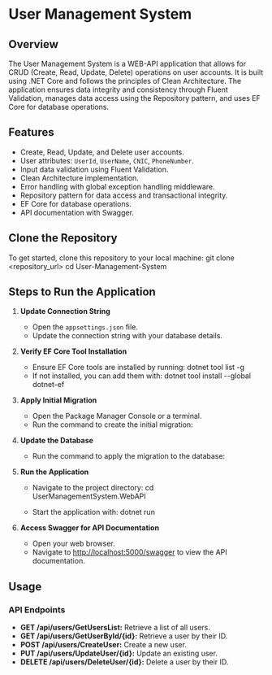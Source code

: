 # User Management System

## Overview

The User Management System is a WEB-API application that allows for CRUD (Create, Read, Update, Delete) operations on user accounts. It is built using .NET Core and follows the principles of Clean Architecture. The application ensures data integrity and consistency through Fluent Validation, manages data access using the Repository pattern, and uses EF Core for database operations.

## Features

- Create, Read, Update, and Delete user accounts.
- User attributes: `UserId`, `UserName`, `CNIC`, `PhoneNumber`.
- Input data validation using Fluent Validation.
- Clean Architecture implementation.
- Error handling with global exception handling middleware.
- Repository pattern for data access and transactional integrity.
- EF Core for database operations.
- API documentation with Swagger.

## Clone the Repository
To get started, clone this repository to your local machine:
git clone <repository_url>
cd User-Management-System

## Steps to Run the Application

1. **Update Connection String**
   - Open the `appsettings.json` file.
   - Update the connection string with your database details.

2. **Verify EF Core Tool Installation**
   - Ensure EF Core tools are installed by running:
     dotnet tool list -g
   - If not installed, you can add them with:
     dotnet tool install --global dotnet-ef

3. **Apply Initial Migration**
   - Open the Package Manager Console or a terminal.
   - Run the command to create the initial migration:

4. **Update the Database**
   - Run the command to apply the migration to the database:

5. **Run the Application**
   - Navigate to the project directory:
     cd UserManagementSystem.WebAPI
    
   - Start the application with:
     dotnet run
     

6. **Access Swagger for API Documentation**
   - Open your web browser.
   - Navigate to [http://localhost:5000/swagger](http://localhost:5000/swagger) to view the API documentation.

## Usage

### API Endpoints

- **GET /api/users/GetUsersList:** Retrieve a list of all users.
- **GET /api/users/GetUserById/{id}:** Retrieve a user by their ID.
- **POST /api/users/CreateUser:** Create a new user.
- **PUT /api/users/UpdateUser/{id}:** Update an existing user.
- **DELETE /api/users/DeleteUser/{id}:** Delete a user by their ID.

